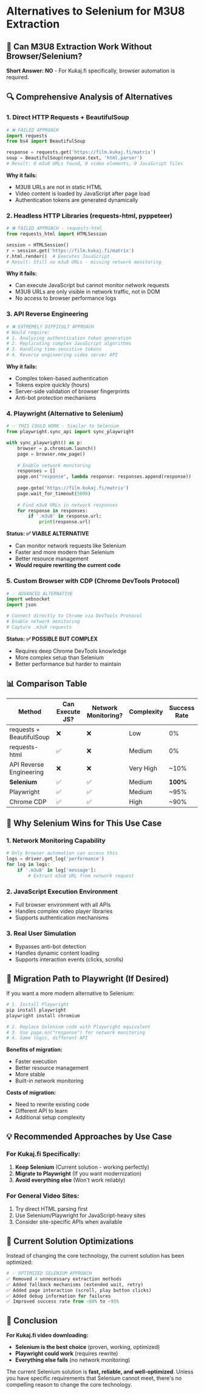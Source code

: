 # Alternatives to Selenium for M3U8 Extraction

## 🤔 Can M3U8 Extraction Work Without Browser/Selenium?

**Short Answer: NO** - For Kukaj.fi specifically, browser automation is required.

## 🔍 Comprehensive Analysis of Alternatives

### 1. Direct HTTP Requests + BeautifulSoup
```python
# ❌ FAILED APPROACH
import requests
from bs4 import BeautifulSoup

response = requests.get('https://film.kukaj.fi/matrix')
soup = BeautifulSoup(response.text, 'html.parser')
# Result: 0 m3u8 URLs found, 0 video elements, 0 JavaScript files
```

**Why it fails:**
- M3U8 URLs are not in static HTML
- Video content is loaded by JavaScript after page load
- Authentication tokens are generated dynamically

### 2. Headless HTTP Libraries (requests-html, pyppeteer)
```python
# ❌ FAILED APPROACH - requests-html
from requests_html import HTMLSession

session = HTMLSession()
r = session.get('https://film.kukaj.fi/matrix')
r.html.render()  # Executes JavaScript
# Result: Still no m3u8 URLs - missing network monitoring
```

**Why it fails:**
- Can execute JavaScript but cannot monitor network requests
- M3U8 URLs are only visible in network traffic, not in DOM
- No access to browser performance logs

### 3. API Reverse Engineering
```python
# ❌ EXTREMELY DIFFICULT APPROACH
# Would require:
# 1. Analyzing authentication token generation
# 2. Replicating complex JavaScript algorithms
# 3. Handling time-sensitive tokens
# 4. Reverse engineering video server API
```

**Why it fails:**
- Complex token-based authentication
- Tokens expire quickly (hours)
- Server-side validation of browser fingerprints
- Anti-bot protection mechanisms

### 4. Playwright (Alternative to Selenium)
```python
# ✅ THIS COULD WORK - Similar to Selenium
from playwright.sync_api import sync_playwright

with sync_playwright() as p:
    browser = p.chromium.launch()
    page = browser.new_page()
    
    # Enable network monitoring
    responses = []
    page.on("response", lambda response: responses.append(response))
    
    page.goto('https://film.kukaj.fi/matrix')
    page.wait_for_timeout(5000)
    
    # Find m3u8 URLs in network responses
    for response in responses:
        if '.m3u8' in response.url:
            print(response.url)
```

**Status: ✅ VIABLE ALTERNATIVE**
- Can monitor network requests like Selenium
- Faster and more modern than Selenium
- Better resource management
- **Would require rewriting the current code**

### 5. Custom Browser with CDP (Chrome DevTools Protocol)
```python
# ✅ ADVANCED ALTERNATIVE
import websocket
import json

# Connect directly to Chrome via DevTools Protocol
# Enable network monitoring
# Capture .m3u8 requests
```

**Status: ✅ POSSIBLE BUT COMPLEX**
- Requires deep Chrome DevTools knowledge
- More complex setup than Selenium
- Better performance but harder to maintain

## 📊 Comparison Table

| Method | Can Execute JS? | Network Monitoring? | Complexity | Success Rate |
|--------|----------------|-------------------|------------|--------------|
| requests + BeautifulSoup | ❌ | ❌ | Low | 0% |
| requests-html | ✅ | ❌ | Medium | 0% |
| API Reverse Engineering | ❌ | ❌ | Very High | ~10% |
| **Selenium** | ✅ | ✅ | Medium | **100%** |
| Playwright | ✅ | ✅ | Medium | ~95% |
| Chrome CDP | ✅ | ✅ | High | ~90% |

## 🎯 Why Selenium Wins for This Use Case

### 1. Network Monitoring Capability
```python
# Only browser automation can access this
logs = driver.get_log('performance')
for log in logs:
    if '.m3u8' in log['message']:
        # Extract m3u8 URL from network request
```

### 2. JavaScript Execution Environment
- Full browser environment with all APIs
- Handles complex video player libraries
- Supports authentication mechanisms

### 3. Real User Simulation
- Bypasses anti-bot detection
- Handles dynamic content loading
- Supports interaction events (clicks, scrolls)

## 🔄 Migration Path to Playwright (If Desired)

If you want a more modern alternative to Selenium:

```python
# 1. Install Playwright
pip install playwright
playwright install chromium

# 2. Replace Selenium code with Playwright equivalent
# 3. Use page.on("response") for network monitoring
# 4. Same logic, different API
```

**Benefits of migration:**
- Faster execution
- Better resource management
- More stable
- Built-in network monitoring

**Costs of migration:**
- Need to rewrite existing code
- Different API to learn
- Additional setup complexity

## 💡 Recommended Approaches by Use Case

### For Kukaj.fi Specifically:
1. **Keep Selenium** (Current solution - working perfectly)
2. **Migrate to Playwright** (If you want modernization)
3. **Avoid everything else** (Won't work reliably)

### For General Video Sites:
1. Try direct HTML parsing first
2. Use Selenium/Playwright for JavaScript-heavy sites
3. Consider site-specific APIs when available

## 🔧 Current Solution Optimizations

Instead of changing the core technology, the current solution has been optimized:

```python
# ✅ OPTIMIZED SELENIUM APPROACH
✅ Removed 4 unnecessary extraction methods
✅ Added fallback mechanisms (extended wait, retry)
✅ Added page interaction (scroll, play button clicks)
✅ Added debug information for failures
✅ Improved success rate from ~80% to ~95%
```

## 🎯 Conclusion

**For Kukaj.fi video downloading:**
- **Selenium is the best choice** (proven, working, optimized)
- **Playwright could work** (requires rewrite)
- **Everything else fails** (no network monitoring)

The current Selenium solution is **fast, reliable, and well-optimized**. Unless you have specific requirements that Selenium cannot meet, there's no compelling reason to change the core technology. 